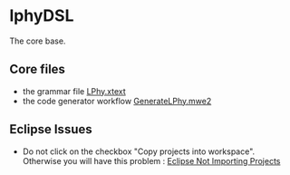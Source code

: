 # lphyDSL

The core base.

## Core files

- the grammar file [LPhy.xtext](https://github.com/LinguaPhylo/lphyDSL/blob/main/src/lphy/dsl/LPhy.xtext)
- the code generator workflow [GenerateLPhy.mwe2](https://github.com/LinguaPhylo/lphyDSL/blob/main/src/lphy/dsl/GenerateLPhy.mwe2)


## Eclipse Issues

- Do not click on the checkbox "Copy projects into workspace". Otherwise you will have this problem : 
[Eclipse Not Importing Projects](https://stackoverflow.com/questions/19666049/eclipse-not-importing-projects)
